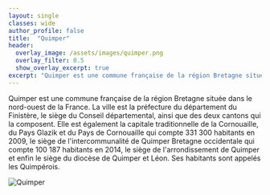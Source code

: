 ```yaml
---
layout: single
classes: wide
author_profile: false
title:  "Quimper"
header:
  overlay_image: /assets/images/quimper.png
  overlay_filter: 0.5
  show_overlay_excerpt: true
excerpt: "Quimper est une commune française de la région Bretagne située dans le nord-ouest de la France."
---
```


Quimper est une commune française de la région Bretagne située dans le nord-ouest de la France. 
La ville est la préfecture du département du Finistère, le siège du Conseil départemental, ainsi que des deux cantons qui la composent. 
Elle est également la capitale traditionnelle de la Cornouaille, du Pays Glazik et du Pays de Cornouaille qui compte 331 300 habitants en 2009, le siège de l'intercommunalité de Quimper Bretagne occidentale qui compte 100 187 habitants en 2014, le siège de l'arrondissement de Quimper et enfin le siège du diocèse de Quimper et Léon. Ses habitants sont appelés les Quimpérois. 

![Quimper](/plan-paysage-quimper/assets/images/quimper.png)
